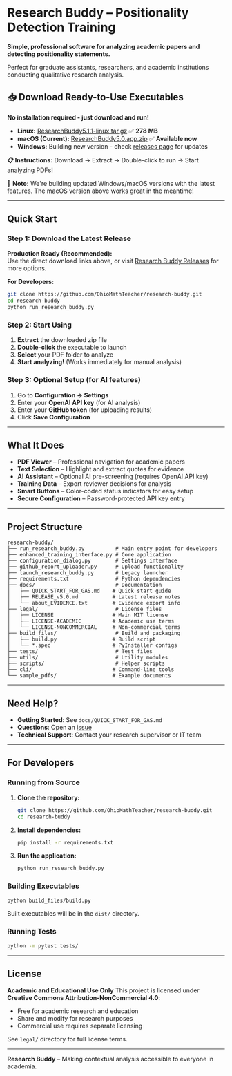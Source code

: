 # Research Buddy – Positionality Detection Training

**Simple, professional software for analyzing academic papers and detecting positionality statements.**

Perfect for graduate assistants, researchers, and academic institutions conducting qualitative research analysis.

## 📥 **Download Ready-to-Use Executables**

**No installation required - just download and run!**

- **Linux:** [ResearchBuddy5.1.1-linux.tar.gz](https://github.com/OhioMathTeacher/research-buddy/releases/download/v5.1.1/ResearchBuddy5.1.1-linux.tar.gz) ✅ **278 MB**
- **macOS (Current):** [ResearchBuddy5.0.app.zip](https://github.com/OhioMathTeacher/research-buddy/releases/download/v5.0/ResearchBuddy5.0.app.zip) ✅ **Available now**
- **Windows:** Building new version - check [releases page](https://github.com/OhioMathTeacher/research-buddy/releases) for updates

**📋 Instructions:** Download → Extract → Double-click to run → Start analyzing PDFs!

**🔄 Note:** We're building updated Windows/macOS versions with the latest features. The macOS version above works great in the meantime!

---

## Quick Start

### Step 1: Download the Latest Release

**Production Ready (Recommended):**  
Use the direct download links above, or visit [Research Buddy Releases](https://github.com/OhioMathTeacher/research-buddy/releases/latest) for more options.

**For Developers:**
```bash
git clone https://github.com/OhioMathTeacher/research-buddy.git
cd research-buddy
python run_research_buddy.py
```

### Step 2: Start Using

1. **Extract** the downloaded zip file
2. **Double-click** the executable to launch
3. **Select** your PDF folder to analyze
4. **Start analyzing!** (Works immediately for manual analysis)

### Step 3: Optional Setup (for AI features)

1. Go to **Configuration → Settings**
2. Enter your **OpenAI API key** (for AI analysis)
3. Enter your **GitHub token** (for uploading results)
4. Click **Save Configuration**

---

## What It Does

* **PDF Viewer** – Professional navigation for academic papers
* **Text Selection** – Highlight and extract quotes for evidence
* **AI Assistant** – Optional AI pre-screening (requires OpenAI API key)
* **Training Data** – Export reviewer decisions for analysis
* **Smart Buttons** – Color-coded status indicators for easy setup
* **Secure Configuration** – Password-protected API key entry

---

## Project Structure

```
research-buddy/
├── run_research_buddy.py          # Main entry point for developers
├── enhanced_training_interface.py # Core application
├── configuration_dialog.py        # Settings interface  
├── github_report_uploader.py      # Upload functionality
├── launch_research_buddy.py       # Legacy launcher
├── requirements.txt               # Python dependencies
├── docs/                          # Documentation
│   ├── QUICK_START_FOR_GAS.md    # Quick start guide
│   ├── RELEASE_v5.0.md           # Latest release notes
│   └── about_EVIDENCE.txt        # Evidence export info
├── legal/                         # License files
│   ├── LICENSE                   # Main MIT license
│   ├── LICENSE-ACADEMIC          # Academic use terms
│   └── LICENSE-NONCOMMERCIAL     # Non-commercial terms
├── build_files/                   # Build and packaging
│   ├── build.py                  # Build script
│   └── *.spec                    # PyInstaller configs
├── tests/                         # Test files
├── utils/                         # Utility modules
├── scripts/                       # Helper scripts
├── cli/                          # Command-line tools
└── sample_pdfs/                  # Example documents
```

---

## Need Help?

* **Getting Started**: See `docs/QUICK_START_FOR_GAS.md`
* **Questions**: Open an [issue](https://github.com/OhioMathTeacher/research-buddy/issues)
* **Technical Support**: Contact your research supervisor or IT team

---

## For Developers

### Running from Source

1. **Clone the repository:**
   ```bash
   git clone https://github.com/OhioMathTeacher/research-buddy.git
   cd research-buddy
   ```

2. **Install dependencies:**
   ```bash
   pip install -r requirements.txt
   ```

3. **Run the application:**
   ```bash
   python run_research_buddy.py
   ```

### Building Executables

```bash
python build_files/build.py
```

Built executables will be in the `dist/` directory.

### Running Tests

```bash
python -m pytest tests/
```

---

## License

**Academic and Educational Use Only**
This project is licensed under **Creative Commons Attribution-NonCommercial 4.0**:

* Free for academic research and education
* Share and modify for research purposes
* Commercial use requires separate licensing

See `legal/` directory for full license terms.

---

**Research Buddy** – Making contextual analysis accessible to everyone in academia.